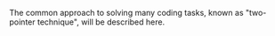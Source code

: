 The common approach to solving many coding tasks, known as "two-pointer technique", will be described here.

